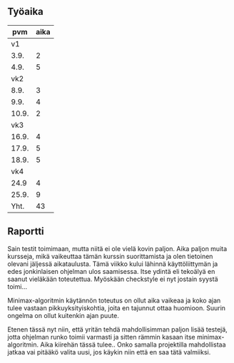## Työaika

pvm   | aika |
------|------|
v1    |      |
3.9.  |  2   |
4.9.  |  5   |
vk2   |      |
8.9.  |  3   |
9.9.  |  4   |
10.9. |  2   |
vk3   |      |
16.9. |  4   |
17.9. |  5   |
18.9. |  5   |
vk4   |      |
24.9  |  4   |
25.9. |  9   |  
Yht.  |  43  |

## Raportti

Sain testit toimimaan, mutta niitä ei ole vielä kovin paljon. Aika paljon muita kursseja, mikä vaikeuttaa tämän kurssin suorittamista ja olen tietoinen olevani jäljessä
aikataulusta. Tämä viikko kului lähinnä käyttöliittymän ja edes jonkinlaisen ohjelman ulos saamisessa. Itse ydintä eli tekoälyä en saanut vieläkään toteutettua.
Myöskään checkstyle ei nyt jostain syystä toimi...

Minimax-algoritmin käytännön toteutus on ollut aika vaikeaa ja koko ajan tulee vastaan pikkuyksityiskohtia, joita en tajunnut ottaa huomioon. Suurin ongelma on
ollut kuitenkin ajan puute.

Etenen tässä nyt niin, että yritän tehdä mahdollisimman paljon lisää testejä, jotta ohjelman runko toimii varmasti ja sitten rämmin kasaan itse minimax-algoritmin.
Aika kiirehän tässä tulee.. Onko samalla projektilla mahdollistaa jatkaa vai pitääkö valita uusi, jos käykin niin että en saa tätä valmiiksi.   
